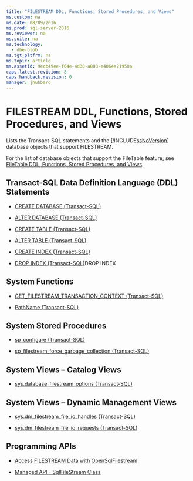 ```yaml
---
title: "FILESTREAM DDL, Functions, Stored Procedures, and Views"
ms.custom: na
ms.date: 08/09/2016
ms.prod: sql-server-2016
ms.reviewer: na
ms.suite: na
ms.technology: 
  - dbe-blob
ms.tgt_pltfrm: na
ms.topic: article
ms.assetid: 9ecb49ee-f64e-4d30-a803-e4064a21950a
caps.latest.revision: 8
caps.handback.revision: 0
manager: jhubbard
---
```

# FILESTREAM DDL, Functions, Stored Procedures, and Views
Lists the Transact-SQL statements and the [!INCLUDE[ssNoVersion](../../Topics/TopicNameContainA/tokens/ssNoVersion_md.md)] database objects that support FILESTREAM.  
  
 For the list of database objects that support the FileTable feature, see [FileTable DDL, Functions, Stored Procedures, and Views](../../Topics/TopicNameNotContainA/FileTable-DDL--Functions--Stored-Procedures--and-Views.md).  
  
##  <a name="ddl"></a> Transact-SQL Data Definition Language (DDL) Statements  
  
-   [CREATE DATABASE (Transact-SQL)](assetId:///29ddac46-7a0f-4151-bd94-75c1908c89f8)  
  
-   [ALTER DATABASE (Transact-SQL)](assetId:///15f8affd-8f39-4021-b092-0379fc6983da)  
  
-   [CREATE TABLE (Transact-SQL)](assetId:///1e068443-b9ea-486a-804f-ce7b6e048e8b)  
  
-   [ALTER TABLE (Transact-SQL)](assetId:///f1745145-182d-4301-a334-18f799d361d1)  
  
-   [CREATE INDEX (Transact-SQL)](assetId:///d2297805-412b-47b5-aeeb-53388349a5b9)  
  
-   [DROP INDEX (Transact-SQL)](assetId:///2b1464c8-934c-405f-8ef7-2949346b5372)DROP INDEX  
  
##  <a name="func"></a> System Functions  
  
-   [GET_FILESTREAM_TRANSACTION_CONTEXT (Transact-SQL)](assetId:///459e6b79-4420-41e6-85bf-89d90f43b4f1)  
  
-   [PathName (Transact-SQL)](assetId:///6b95ad90-6c82-4a23-9294-a2adb74934a3)  
  
##  <a name="proc"></a> System Stored Procedures  
  
-   [sp_configure (Transact-SQL)](assetId:///d18b251d-b37a-4f5f-b50c-502d689594c8)  
  
-   [sp_filestream_force_garbage_collection (Transact-SQL)](assetId:///9d1efde6-8fa4-42ac-80e5-37456ffebd0b)  
  
##  <a name="cat"></a> System Views – Catalog Views  
  
-   [sys.database_filestream_options (Transact-SQL)](assetId:///3383c607-0bbc-456a-ab37-7230f4cbf0e9)  
  
##  <a name="dmv"></a> System Views – Dynamic Management Views  
  
-   [sys.dm_filestream_file_io_handles (Transact-SQL)](assetId:///e59632f4-3292-419f-9217-ca375749f1a5)  
  
-   [sys.dm_filestream_file_io_requests (Transact-SQL)](assetId:///d41e39a5-14d5-4f3d-a2e3-a822b454c1ed)  
  
##  <a name="api"></a> Programming APIs  
  
-   [Access FILESTREAM Data with OpenSqlFilestream](../../Topics/TopicNameNotContainA/Access-FILESTREAM-Data-with-OpenSqlFilestream.md)  
  
-   [Managed API - SqlFileStream Class](http://go.microsoft.com/fwlink/?LinkId=220875)